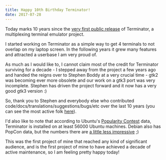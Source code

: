 ```yaml
---
title: Happy 10th Birthday Terminator!
date: 2017-07-28
---
```


Today marks 10 years since the [very first public release](https://launchpad.net/terminator/+milestone/0.1) of Terminator, a multiplexing terminal emulator project.

I started working on Terminator as a simple way to get 4 terminals to not overlap on my laptop screen. In the following years it grew many features and attracted a userbase I am very proud of.

As much as I would like to, I cannot claim most of the credit for Terminator surviving for a decade - I stepped away from the project a few years ago and handed the reigns over to Stephen Boddy at a very crucial time - gtk2 was becoming ever more obsolete and our work on a gtk3 port was very incomplete. Stephen has driven the project forward and it now has a very good gtk3 version :)

So, thank you to Stephen and everybody else who contributed code/docs/translations/suggestions/bugs/etc over the last 10 years (you can see the most active folk [here](https://launchpad.net/terminator/+topcontributors)).

I'd also like to note that according to Ubuntu's [Popularity Contest](http://popcon.ubuntu.com) data, Terminator is installed on at least 56000 Ubuntu machines. Debian also has PopCon data, but the numbers there are [a little less impressive](https://qa.debian.org/popcon.php?package=terminator) ;)

This was the first project of mine that reached any kind of significant audience, and is the first project of mine to have achieved a decade of active maintenance, so I am feeling pretty happy today!
